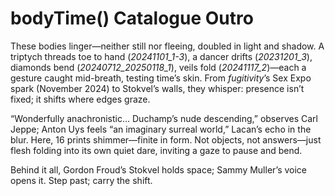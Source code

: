 # bodyTime() Catalogue Outro

These bodies linger—neither still nor fleeing, doubled in light and shadow. A triptych threads toe to hand (*20241101_1-3*), a dancer drifts (*20231201_3*), diamonds bend (*20240712_20250118_1*), veils fold (*20241117_2*)—each a gesture caught mid-breath, testing time’s skin. From *fugitivity*’s Sex Expo spark (November 2024) to Stokvel’s walls, they whisper: presence isn’t fixed; it shifts where edges graze.

“Wonderfully anachronistic… Duchamp’s nude descending,” observes Carl Jeppe; Anton Uys feels “an imaginary surreal world,” Lacan’s echo in the blur. Here, 16 prints shimmer—finite in form. Not objects, not answers—just flesh folding into its own quiet dare, inviting a gaze to pause and bend.

Behind it all, Gordon Froud’s Stokvel holds space; Sammy Muller’s voice opens it. Step past; carry the shift.

